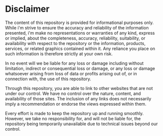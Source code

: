 # Disclaimer

The content of this repository is provided for informational purposes only. While i'm strive to ensure the accuracy and reliability of the information presented, i'm make no representations or warranties of any kind, express or implied, about the completeness, accuracy, reliability, suitability, or availability with respect to the repository or the information, products, services, or related graphics contained within it. Any reliance you place on such information is therefore strictly at your own risk.

In no event will we be liable for any loss or damage including without limitation, indirect or consequential loss or damage, or any loss or damage whatsoever arising from loss of data or profits arising out of, or in connection with, the use of this repository.

Through this repository, you are able to link to other websites that are not under our control. We have no control over the nature, content, and availability of those sites. The inclusion of any links does not necessarily imply a recommendation or endorse the views expressed within them.

Every effort is made to keep the repository up and running smoothly. However, we take no responsibility for, and will not be liable for, the repository being temporarily unavailable due to technical issues beyond our control.
